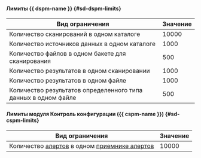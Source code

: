 #### Лимиты {{ dspm-name }} {#sd-dspm-limits}

Вид ограничения | Значение    
--- | ---
Количество сканирований в одном каталоге | 10000
Количество источников данных в одном каталоге | 1000
Количество файлов в одном бакете для сканирования | 500
Количество результатов в одном сканировании | 1000
Количество результатов в одном файле | 1000
Количество результатов определенного типа данных в одном файле | 500

#### Лимиты модуля Контроль конфигурации ({{ cspm-name }}) {#sd-cspm-limits}

Вид ограничения | Значение    
--- | ---
Количество [алертов](../../security-deck/concepts/alerts.md) в одном [приемнике алертов](../../security-deck/concepts/workspace.md#alert-sinks) | 10000
